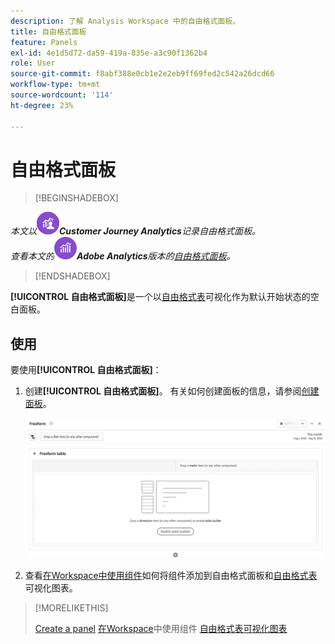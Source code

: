 ```yaml
---
description: 了解 Analysis Workspace 中的自由格式面板。
title: 自由格式面板
feature: Panels
exl-id: 4e1d5d72-da59-419a-835e-a3c90f1362b4
role: User
source-git-commit: f8abf388e0cb1e2e2eb9ff69fed2c542a26dcd66
workflow-type: tm+mt
source-wordcount: '114'
ht-degree: 23%

---
```


# 自由格式面板


>[!BEGINSHADEBOX]

*本文以![CustomerJourneyAnalytics](/help/assets/icons/CustomerJourneyAnalytics.svg)**Customer Journey Analytics**记录自由格式面板。<br/>查看本文的![AdobeAnalytics](/help/assets/icons/AdobeAnalytics.svg)**Adobe Analytics**版本的[自由格式面板](https://experienceleague.adobe.com/en/docs/analytics/analyze/analysis-workspace/panels/freeform-panel)。*

>[!ENDSHADEBOX]


**[!UICONTROL 自由格式面板]**&#x200B;是一个以[自由格式表](/help/analysis-workspace/visualizations/freeform-table/freeform-table.md)可视化作为默认开始状态的空白面板。

## 使用

要使用&#x200B;**[!UICONTROL 自由格式面板]**：

1. 创建&#x200B;**[!UICONTROL 自由格式面板]**。 有关如何创建面板的信息，请参阅[创建面板](panels.md#create-a-panel)。

   ![默认的自由格式面板，显示带有自由格式表的空白面板。](assets/freeform-panel.png)

1. 查看[在Workspace中使用组件](/help/components/use-components-in-workspace.md)如何将组件添加到自由格式面板和[自由格式表](/help/analysis-workspace/visualizations/freeform-table/freeform-table.md)可视化图表。


>[!MORELIKETHIS]
>
>[Create a panel](/help/analysis-workspace/c-panels/panels.md#create-a-panel)
>[在Workspace](/help/components/use-components-in-workspace.md)中使用组件
>[自由格式表可视化图表](/help/analysis-workspace/visualizations/freeform-table/freeform-table.md)
>
